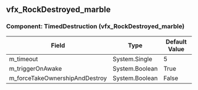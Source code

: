 ## vfx_RockDestroyed_marble

### Component: TimedDestruction (vfx_RockDestroyed_marble)

|Field|Type|Default Value|
|---|---|---|
|m_timeout|System.Single|5|
|m_triggerOnAwake|System.Boolean|True|
|m_forceTakeOwnershipAndDestroy|System.Boolean|False|


